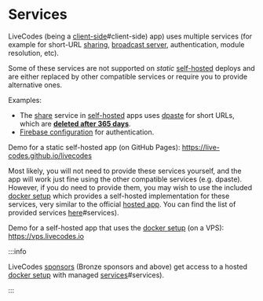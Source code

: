 # Services

LiveCodes (being a [client-side](../why.html.md)#client-side) app) uses multiple services (for example for short-URL [sharing](../features/share.html.md), [broadcast server](../features/broadcast.html.md), authentication, module resolution, etc).

Some of these services are not supported on _static_ [self-hosted](../features/self-hosting.html.md) deploys and are either replaced by other compatible services or require you to provide alternative ones.

Examples:

- The [share](../features/share.html.md) service in [self-hosted](../features/self-hosting.html.md) apps uses [dpaste](https://dpaste.com/) for short URLs, which are [**deleted after 365 days**](https://dpaste.com/help).
- [Firebase configuration](https://github.com/live-codes/livecodes/tree/develop/src/livecodes/services/firebase.ts) for authentication.

Demo for a static self-hosted app (on GitHub Pages): https://live-codes.github.io/livecodes

Most likely, you will not need to provide these services yourself, and the app will work just fine using the other compatible services (e.g. dpaste).
However, if you do need to provide them, you may wish to use the included [docker setup](../advanced/docker.html.md) which provides a self-hosted implementation for these services, very similar to the official [hosted app](https://livecodes.io).
You can find the list of provided services [here](../advanced/docker.html.md)#services).

Demo for a self-hosted app that uses the [docker setup](../advanced/docker.html.md) (on a VPS): https://vps.livecodes.io

:::info

LiveCodes [sponsors](../sponsor.html.md) (Bronze sponsors and above) get access to a hosted [docker setup](../advanced/docker.html.md) with managed [services](../advanced/docker.html.md)#services).

:::